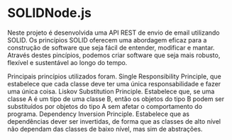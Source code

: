 # SOLIDNode.js


Neste projeto é desenvolvida uma API REST de envio de email utilizando SOLID.
Os princípios SOLID oferecem uma abordagem eficaz para a construção de software que seja fácil de entender, modificar e mantar. Através destes pincípios, podemos criar software que seja mais robusto, flexível e sustentável ao longo do tempo.

Principais princípios utilizados foram. 
    Single Responsibility Principle, que estabelece que cada classe deve ter uma única responsabilidade e fazer uma única coisa.
    Liskov Substitution Principle. Estabelece que, se uma classe A é um tipo de uma classe B, então os objetos do tipo B podem ser substituídos por objetos do tipo A sem afetar o comportamento do programa.
    Dependency Inversion Principle. Estabelece que as dependências dever ser invertidas, de forma que as classes de alto nível não dependam das classes de baixo nível, mas sim de abstrações.